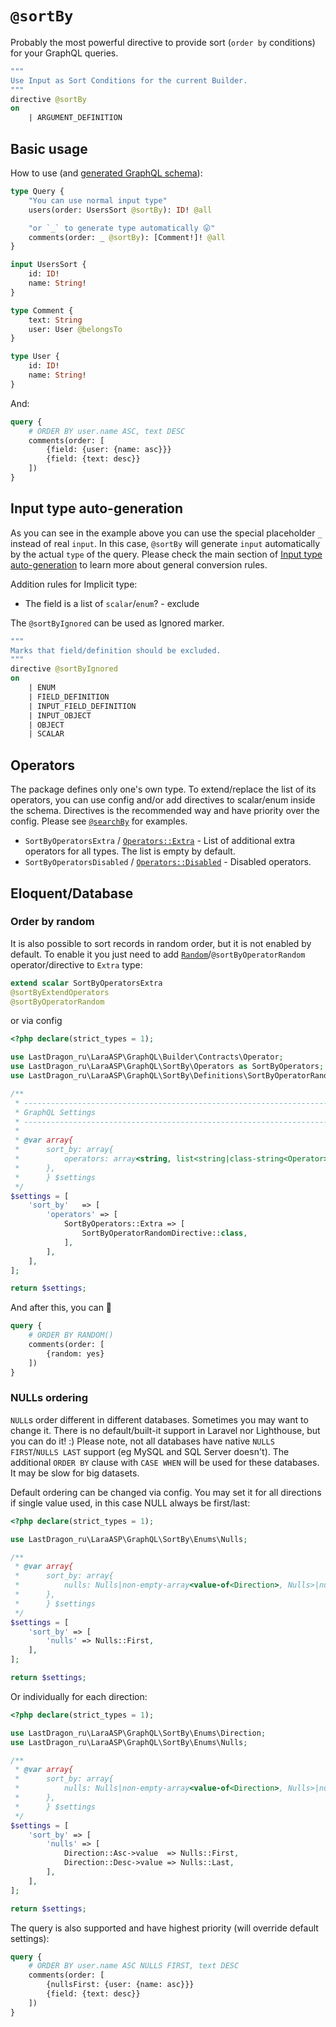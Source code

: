 # `@sortBy`

Probably the most powerful directive to provide sort (`order by` conditions) for your GraphQL queries.

[include:graphql-directive]: @sortBy
[//]: # (start: 0c8e9abdba8e2ff3e7959a659114f1257f8a4ea44c7e45d3a14c4d952fae36d9)
[//]: # (warning: Generated automatically. Do not edit.)

```graphql
"""
Use Input as Sort Conditions for the current Builder.
"""
directive @sortBy
on
    | ARGUMENT_DEFINITION
```

[//]: # (end: 0c8e9abdba8e2ff3e7959a659114f1257f8a4ea44c7e45d3a14c4d952fae36d9)

## Basic usage

How to use (and [generated GraphQL schema](../../src/SortBy/Directives/DirectiveTest/Example.expected.graphql)):

[include:example]: ../../src/SortBy/Directives/DirectiveTest/Example.schema.graphql
[//]: # (start: f25acc8f93904eb379c14bc196a2910b8aefb043eb78258055fda6e8a97c1122)
[//]: # (warning: Generated automatically. Do not edit.)

```graphql
type Query {
    "You can use normal input type"
    users(order: UsersSort @sortBy): ID! @all

    "or `_` to generate type automatically 😛"
    comments(order: _ @sortBy): [Comment!]! @all
}

input UsersSort {
    id: ID!
    name: String!
}

type Comment {
    text: String
    user: User @belongsTo
}

type User {
    id: ID!
    name: String!
}
```

[//]: # (end: f25acc8f93904eb379c14bc196a2910b8aefb043eb78258055fda6e8a97c1122)

And:

```graphql
query {
    # ORDER BY user.name ASC, text DESC
    comments(order: [
        {field: {user: {name: asc}}}
        {field: {text: desc}}
    ])
}
```

## Input type auto-generation

As you can see in the example above you can use the special placeholder `_` instead of real `input`. In this case, `@sortBy` will generate `input` automatically by the actual `type` of the query. Please check the main section of [Input type auto-generation](../../README.md#input-type-auto-generation) to learn more about general conversion rules.

Addition rules for Implicit type:

* The field is a list of `scalar`/`enum`? - exclude

The `@sortByIgnored` can be used as Ignored marker.

[include:graphql-directive]: @sortByIgnored
[//]: # (start: 901001aa3a0a77b903d442b3bc60b868ae0832096d28d9cc01d8044bb5c6bb8f)
[//]: # (warning: Generated automatically. Do not edit.)

```graphql
"""
Marks that field/definition should be excluded.
"""
directive @sortByIgnored
on
    | ENUM
    | FIELD_DEFINITION
    | INPUT_FIELD_DEFINITION
    | INPUT_OBJECT
    | OBJECT
    | SCALAR
```

[//]: # (end: 901001aa3a0a77b903d442b3bc60b868ae0832096d28d9cc01d8044bb5c6bb8f)

## Operators

The package defines only one's own type. To extend/replace the list of its operators, you can use config and/or add directives to scalar/enum inside the schema. Directives is the recommended way and have priority over the config. Please see [`@searchBy`](@searchBy.md#type-operators) for examples.

* `SortByOperatorsExtra` / [`Operators::Extra`](../../src/SortBy/Operators.php) - List of additional extra operators for all types. The list is empty by default.
* `SortByOperatorsDisabled` / [`Operators::Disabled`](../../src/SortBy/Operators.php) - Disabled operators.

## Eloquent/Database

### Order by random

It is also possible to sort records in random order, but it is not enabled by default. To enable it you just need to add [`Random`](../../src/SortBy/Operators/Extra/Random.php)/`@sortByOperatorRandom` operator/directive to `Extra` type:

```graphql
extend scalar SortByOperatorsExtra
@sortByExtendOperators
@sortByOperatorRandom
```

or via config

```php
<?php declare(strict_types = 1);

use LastDragon_ru\LaraASP\GraphQL\Builder\Contracts\Operator;
use LastDragon_ru\LaraASP\GraphQL\SortBy\Operators as SortByOperators;
use LastDragon_ru\LaraASP\GraphQL\SortBy\Definitions\SortByOperatorRandomDirective;

/**
 * -----------------------------------------------------------------------------
 * GraphQL Settings
 * -----------------------------------------------------------------------------
 *
 * @var array{
 *      sort_by: array{
 *          operators: array<string, list<string|class-string<Operator>>>
 *      },
 *      } $settings
 */
$settings = [
    'sort_by'   => [
        'operators' => [
            SortByOperators::Extra => [
                SortByOperatorRandomDirective::class,
            ],
        ],
    ],
];

return $settings;
```

And after this, you can 🎉

```graphql
query {
    # ORDER BY RANDOM()
    comments(order: [
        {random: yes}
    ])
}
```

### NULLs ordering

`NULL`s order different in different databases. Sometimes you may want to change it. There is no default/built-it support in Laravel nor Lighthouse, but you can do it! :) Please note, not all databases have native `NULLS FIRST`/`NULLS LAST` support (eg MySQL and SQL Server doesn't). The additional `ORDER BY` clause with `CASE WHEN` will be used for these databases. It may be slow for big datasets.

Default ordering can be changed via config. You may set it for all directions if single value used, in this case NULL always be first/last:

```php
<?php declare(strict_types = 1);

use LastDragon_ru\LaraASP\GraphQL\SortBy\Enums\Nulls;

/**
 * @var array{
 *      sort_by: array{
 *          nulls: Nulls|non-empty-array<value-of<Direction>, Nulls>|null,
 *      },
 *      } $settings
 */
$settings = [
    'sort_by' => [
        'nulls' => Nulls::First,
    ],
];

return $settings;
```

Or individually for each direction:

```php
<?php declare(strict_types = 1);

use LastDragon_ru\LaraASP\GraphQL\SortBy\Enums\Direction;
use LastDragon_ru\LaraASP\GraphQL\SortBy\Enums\Nulls;

/**
 * @var array{
 *      sort_by: array{
 *          nulls: Nulls|non-empty-array<value-of<Direction>, Nulls>|null,
 *      },
 *      } $settings
 */
$settings = [
    'sort_by' => [
        'nulls' => [
            Direction::Asc->value  => Nulls::First,
            Direction::Desc->value => Nulls::Last,
        ],
    ],
];

return $settings;
```

The query is also supported and have highest priority (will override default settings):

```graphql
query {
    # ORDER BY user.name ASC NULLS FIRST, text DESC
    comments(order: [
        {nullsFirst: {user: {name: asc}}}
        {field: {text: desc}}
    ])
}
```

